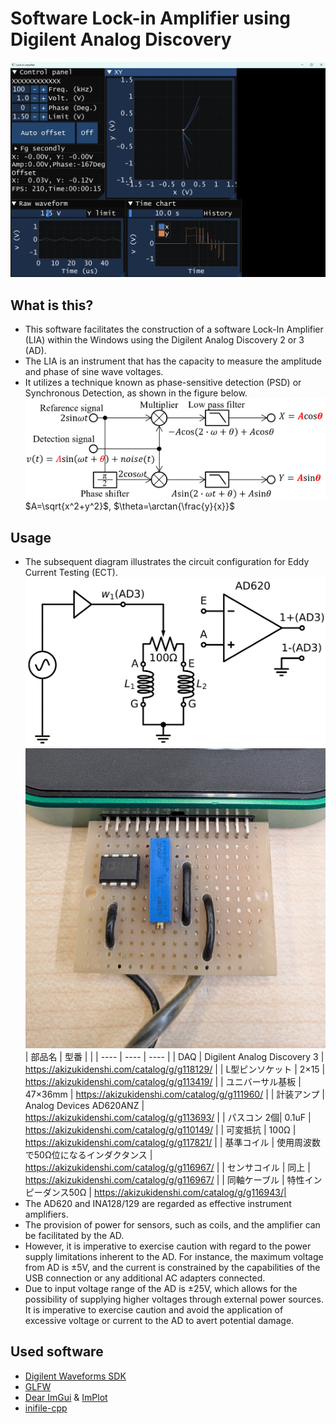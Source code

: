 # Software Lock-in Amplifier using Digilent Analog Discovery
  ![Hard copy](./docs/images/HardCopy.png)
## What is this?
  - This software facilitates the construction of a software Lock-In Amplifier (LIA) within the Windows using the Digilent Analog Discovery 2 or 3 (AD).
  - The LIA is an instrument that has the capacity to measure the amplitude and phase of sine wave voltages.
  - It utilizes a technique known as phase-sensitive detection (PSD) or Synchronous Detection, as shown in the figure below.
  ![PSD](./docs/images/PSD.png)
    $A=\sqrt{x^2+y^2}$, $\theta=\arctan{\frac{y}{x}}$
## Usage
  - The subsequent diagram illustrates the circuit configuration for Eddy Current Testing (ECT).
  ![Circuit](./docs/images/Circuit.svg)
  ![Photo of Circuit](./docs/images/PhotoOfCircuit.jpg)
  |  部品名  |  型番  |   |
  | ---- | ---- | ---- |
  |  DAQ  |  Digilent Analog Discovery 3  | https://akizukidenshi.com/catalog/g/g118129/ |
  | L型ピンソケット | 2×15 | https://akizukidenshi.com/catalog/g/g113419/ |
  | ユニバーサル基板 |  47×36mm  | https://akizukidenshi.com/catalog/g/g111960/ |
  | 計装アンプ | Analog Devices AD620ANZ | https://akizukidenshi.com/catalog/g/g113693/ |
  | パスコン 2個| 0.1uF | https://akizukidenshi.com/catalog/g/g110149/ |
  | 可変抵抗 | 100Ω | https://akizukidenshi.com/catalog/g/g117821/ |
  | 基準コイル | 使用周波数で50Ω位になるインダクタンス | https://akizukidenshi.com/catalog/g/g116967/ |
  | センサコイル | 同上 | https://akizukidenshi.com/catalog/g/g116967/ |
  | 同軸ケーブル | 特性インピーダンス50Ω | https://akizukidenshi.com/catalog/g/g116943/|
  - The AD620 and INA128/129 are regarded as effective instrument amplifiers.
  - The provision of power for sensors, such as coils, and the amplifier can be facilitated by the AD.
  - However, it is imperative to exercise caution with regard to the power supply limitations inherent to the AD. For instance, the maximum voltage from AD is ±5V, and the current is constrained by the capabilities of the USB connection or any additional AC adapters connected.
  - Due to input voltage range of the AD is ±25V, which allows for the possibility of supplying higher voltages through external power sources. It is imperative to exercise caution and avoid the application of excessive voltage or current to the AD to avert potential damage.
## Used software
  - [Digilent Waveforms SDK](https://digilent.com/reference/software/waveforms/waveforms-sdk/reference-manual)
  - [GLFW](https://www.glfw.org/)
  - [Dear ImGui](https://github.com/ocornut/imgui) & [ImPlot](https://github.com/epezent/implot)
  - [inifile-cpp](https://github.com/Rookfighter/inifile-cpp)

